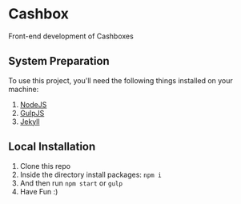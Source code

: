 # Cashbox

Front-end development of Cashboxes

## System Preparation

To use this project, you'll need the following things installed on your machine:

1. [NodeJS](http://nodejs.org)
2. [GulpJS](https://github.com/gulpjs/gulp)
3. [Jekyll](http://jekyllrb.com)

## Local Installation

1. Clone this repo
2. Inside the directory install packages: `npm i`
3. And then run `npm start` or `gulp`
4. Have Fun :)
